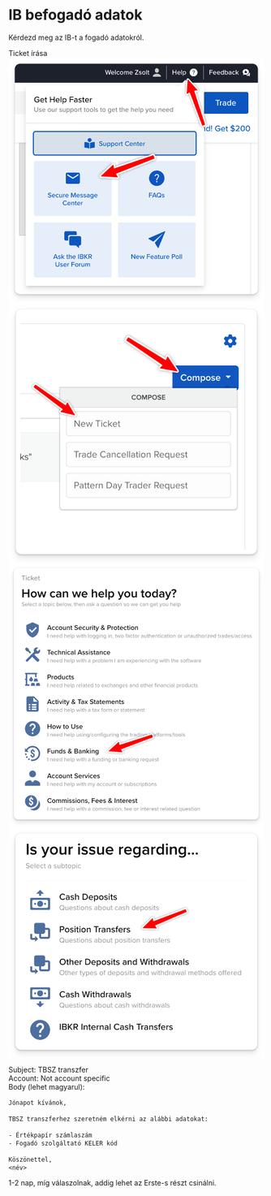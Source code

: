 # IB befogadó adatok

Kérdezd meg az IB-t a fogadó adatokról.

Ticket írása
![](images/message_center.png)
![](images/new_ticket.png)
![](images/ticket_cat2.png)
![](images/ticket_cat.png)

Subject: TBSZ transzfer  
Account: Not account specific  
Body (lehet magyarul):

```
Jónapot kívánok,

TBSZ transzferhez szeretném elkérni az alábbi adatokat:

- Értékpapír számlaszám
- Fogadó szolgáltató KELER kód

Köszönettel,
<név>
```

1-2 nap, míg válaszolnak, addig lehet az Erste-s részt csinálni.

